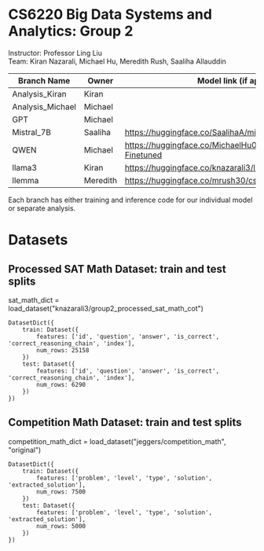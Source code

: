# CS6220 Big Data Systems and Analytics: Group 2

Instructor: Professor Ling Liu <br>
Team: Kiran Nazarali, Michael Hu, Meredith Rush, Saaliha Allauddin

| Branch Name | Owner | Model link (if applicable)
|------------------|------------------|------------------|
| Analysis_Kiran  | Kiran  | |
| Analysis_Michael  | Michael | |
| GPT   | Michael    | |
| Mistral_7B   | Saaliha    | https://huggingface.co/SaalihaA/mistral_v7_Competition_Dataset |
| QWEN   | Michael    | https://huggingface.co/MichaelHu03/CS6220-QWEN-Comp-Finetuned|
| llama3   | Kiran    | https://huggingface.co/knazarali3/llama3_COMPETITION_MATH |
| llemma   | Meredith  | https://huggingface.co/mrush30/cs6220-llemma_both |

Each branch has either training and inference code for our individual model or separate analysis.

# Datasets
## Processed SAT Math Dataset: train and test splits
sat_math_dict = load_dataset("knazarali3/group2_processed_sat_math_cot")
```
DatasetDict({
    train: Dataset({
        features: ['id', 'question', 'answer', 'is_correct', 'correct_reasoning_chain', 'index'],
        num_rows: 25158
    })
    test: Dataset({
        features: ['id', 'question', 'answer', 'is_correct', 'correct_reasoning_chain', 'index'],
        num_rows: 6290
    })
})
```

## Competition Math Dataset: train and test splits
competition_math_dict = load_dataset("jeggers/competition_math", "original")
```
DatasetDict({
    train: Dataset({
        features: ['problem', 'level', 'type', 'solution', 'extracted_solution'],
        num_rows: 7500
    })
    test: Dataset({
        features: ['problem', 'level', 'type', 'solution', 'extracted_solution'],
        num_rows: 5000
    })
})
```
